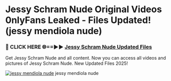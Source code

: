 # Jessy Schram Nude Original Videos 0nlyFans Leaked - Files Updated! (jessy mendiola nude)

<h3>🔴 CLICK HERE 🌐==►► <a href="https://tinyurl.com/2p9ay9w9" rel="nofollow">Jessy Schram Nude Updated Files</a></h3>

Get Jessy Schram Nude and all content. Now you can access all videos and pictures of Jessy Schram Nude. New Updated Files 2025!

[![jessy mendiola nude](https://i.imgur.com/KQgVmj3.gif)](https://tinyurl.com/2p9ay9w9)
jessy mendiola nude